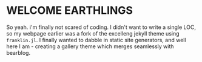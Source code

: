 # WELCOME EARTHLINGS

So yeah. i'm finally not scared of coding. I didn't want to write a single LOC, so my webpage earlier was a fork of the excelleng jekyll theme using `franklin.jl`. I finally wanted to dabble in static site generators, and well here I am - creating a gallery theme which merges seamlessly with bearblog.